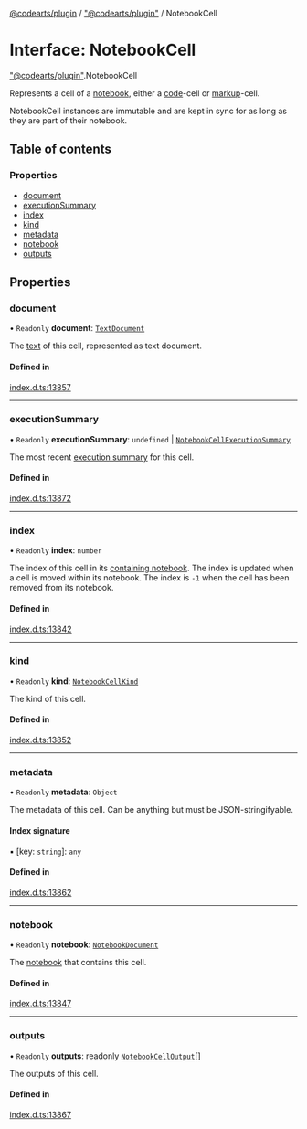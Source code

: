 [@codearts/plugin](../README.md) / ["@codearts/plugin"](../modules/_codearts_plugin_.md) / NotebookCell

# Interface: NotebookCell

["@codearts/plugin"](../modules/_codearts_plugin_.md).NotebookCell

Represents a cell of a [notebook](codearts_plugin_.NotebookDocument.md), either a [code](../enums/codearts_plugin_.NotebookCellKind.md#code)-cell
or [markup](../enums/codearts_plugin_.NotebookCellKind.md#markup)-cell.

NotebookCell instances are immutable and are kept in sync for as long as they are part of their notebook.

## Table of contents

### Properties

- [document](codearts_plugin_.NotebookCell.md#document)
- [executionSummary](codearts_plugin_.NotebookCell.md#executionsummary)
- [index](codearts_plugin_.NotebookCell.md#index)
- [kind](codearts_plugin_.NotebookCell.md#kind)
- [metadata](codearts_plugin_.NotebookCell.md#metadata)
- [notebook](codearts_plugin_.NotebookCell.md#notebook)
- [outputs](codearts_plugin_.NotebookCell.md#outputs)

## Properties

### document

• `Readonly` **document**: [`TextDocument`](codearts_plugin_.TextDocument.md)

The [text](codearts_plugin_.TextDocument.md) of this cell, represented as text document.

#### Defined in

[index.d.ts:13857](https://github.com/xyz-fish/cloudide-plugin-api/blob/9927cd6/index.d.ts#L13857)

___

### executionSummary

• `Readonly` **executionSummary**: `undefined` \| [`NotebookCellExecutionSummary`](codearts_plugin_.NotebookCellExecutionSummary.md)

The most recent [execution summary](codearts_plugin_.NotebookCellExecutionSummary.md) for this cell.

#### Defined in

[index.d.ts:13872](https://github.com/xyz-fish/cloudide-plugin-api/blob/9927cd6/index.d.ts#L13872)

___

### index

• `Readonly` **index**: `number`

The index of this cell in its [containing notebook](codearts_plugin_.NotebookDocument.md#cellat). The
index is updated when a cell is moved within its notebook. The index is `-1`
when the cell has been removed from its notebook.

#### Defined in

[index.d.ts:13842](https://github.com/xyz-fish/cloudide-plugin-api/blob/9927cd6/index.d.ts#L13842)

___

### kind

• `Readonly` **kind**: [`NotebookCellKind`](../enums/codearts_plugin_.NotebookCellKind.md)

The kind of this cell.

#### Defined in

[index.d.ts:13852](https://github.com/xyz-fish/cloudide-plugin-api/blob/9927cd6/index.d.ts#L13852)

___

### metadata

• `Readonly` **metadata**: `Object`

The metadata of this cell. Can be anything but must be JSON-stringifyable.

#### Index signature

▪ [key: `string`]: `any`

#### Defined in

[index.d.ts:13862](https://github.com/xyz-fish/cloudide-plugin-api/blob/9927cd6/index.d.ts#L13862)

___

### notebook

• `Readonly` **notebook**: [`NotebookDocument`](codearts_plugin_.NotebookDocument.md)

The [notebook](codearts_plugin_.NotebookDocument.md) that contains this cell.

#### Defined in

[index.d.ts:13847](https://github.com/xyz-fish/cloudide-plugin-api/blob/9927cd6/index.d.ts#L13847)

___

### outputs

• `Readonly` **outputs**: readonly [`NotebookCellOutput`](../classes/codearts_plugin_.NotebookCellOutput.md)[]

The outputs of this cell.

#### Defined in

[index.d.ts:13867](https://github.com/xyz-fish/cloudide-plugin-api/blob/9927cd6/index.d.ts#L13867)
